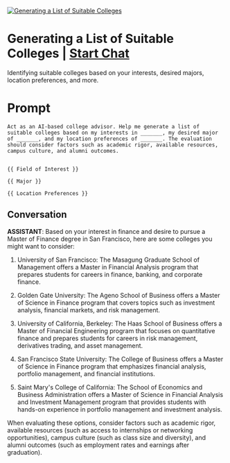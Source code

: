 
[![Generating a List of Suitable Colleges](https://flow-prompt-covers.s3.us-west-1.amazonaws.com/icon/minimalist/mini_5.png)](https://gptcall.net/chat.html?data=%7B%22contact%22%3A%7B%22id%22%3A%22y5GY2mPgwCzh7xGB-GyAq%22%2C%22flow%22%3Atrue%7D%7D)
# Generating a List of Suitable Colleges | [Start Chat](https://gptcall.net/chat.html?data=%7B%22contact%22%3A%7B%22id%22%3A%22y5GY2mPgwCzh7xGB-GyAq%22%2C%22flow%22%3Atrue%7D%7D)
Identifying suitable colleges based on your interests, desired majors, location preferences, and more. 

# Prompt

```
Act as an AI-based college advisor. Help me generate a list of suitable colleges based on my interests in _______, my desired major of _______, and my location preferences of _______. The evaluation should consider factors such as academic rigor, available resources, campus culture, and alumni outcomes.


{{ Field of Interest }}

{{ Major }}

{{ Location Preferences }}
```

## Conversation

**ASSISTANT**: Based on your interest in finance and desire to pursue a Master of Finance degree in San Francisco, here are some colleges you might want to consider:



1. University of San Francisco: The Masagung Graduate School of Management offers a Master in Financial Analysis program that prepares students for careers in finance, banking, and corporate finance.



2. Golden Gate University: The Ageno School of Business offers a Master of Science in Finance program that covers topics such as investment analysis, financial markets, and risk management.



3. University of California, Berkeley: The Haas School of Business offers a Master of Financial Engineering program that focuses on quantitative finance and prepares students for careers in risk management, derivatives trading, and asset management.



4. San Francisco State University: The College of Business offers a Master of Science in Finance program that emphasizes financial analysis, portfolio management, and financial institutions.



5. Saint Mary's College of California: The School of Economics and Business Administration offers a Master of Science in Financial Analysis and Investment Management program that provides students with hands-on experience in portfolio management and investment analysis.



When evaluating these options, consider factors such as academic rigor, available resources (such as access to internships or networking opportunities), campus culture (such as class size and diversity), and alumni outcomes (such as employment rates and earnings after graduation).


